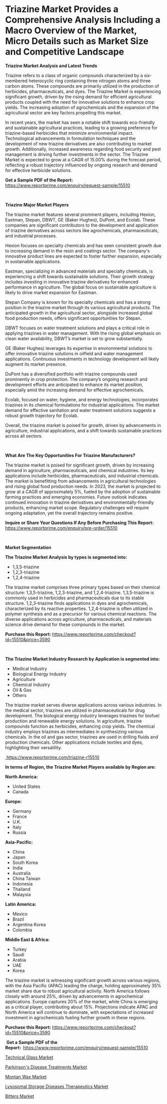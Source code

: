 <p><h1>Triazine Market Provides a Comprehensive Analysis Including a Macro Overview of the Market, Micro Details such as Market Size and Competitive Landscape</h1></p><p><strong>Triazine Market Analysis and Latest Trends</strong></p>
<p><p>Triazine refers to a class of organic compounds characterized by a six-membered heterocyclic ring containing three nitrogen atoms and three carbon atoms. These compounds are primarily utilized in the production of herbicides, pharmaceuticals, and dyes. The Triazine Market is experiencing significant growth, driven by the rising demand for efficient agricultural products coupled with the need for innovative solutions to enhance crop yields. The increasing adoption of agrochemicals and the expansion of the agricultural sector are key factors propelling this market.</p><p>In recent years, the market has seen a notable shift towards eco-friendly and sustainable agricultural practices, leading to a growing preference for triazine-based herbicides that minimize environmental impact. Technological advancements in formulation techniques and the development of new triazine derivatives are also contributing to market growth. Additionally, increased awareness regarding food security and pest management is driving further investments in the sector. The Triazine Market is expected to grow at a CAGR of 15.00% during the forecast period, reflecting a robust trajectory influenced by ongoing research and demand for effective herbicide solutions. </p></p>
<p><strong>Get a Sample PDF of the Report:&nbsp;</strong> <a href="https://www.reportprime.com/enquiry/request-sample/15510?utm_campaign=11&utm_medium=2&utm_source=Github&utm_content=ia&utm_term=16112024&utm_id=triazine">https://www.reportprime.com/enquiry/request-sample/15510</a></p>
<p>&nbsp;</p>
<p><strong>Triazine Major Market Players</strong></p>
<p><p>The triazine market features several prominent players, including Hexion, Eastman, Stepan, DBWT, GE (Baker Hughes), DuPont, and Ecolab. These companies are significant contributors to the development and application of triazine derivatives across sectors like agrochemicals, pharmaceuticals, and industrial processes.</p><p>Hexion focuses on specialty chemicals and has seen consistent growth due to increasing demand in the resin and coatings sector. The company's innovative product lines are expected to foster further expansion, especially in sustainable applications.</p><p>Eastman, specializing in advanced materials and specialty chemicals, is experiencing a shift towards sustainable solutions. Their growth strategy includes investing in innovative triazine derivatives for enhanced performance in agriculture. The global focus on sustainable agriculture is likely to drive market expansion for Eastman.</p><p>Stepan Company is known for its specialty chemicals and has a strong position in the triazine market through its various agricultural products. The anticipated growth in the agricultural sector, alongside increased global food production needs, offers significant opportunities for Stepan.</p><p>DBWT focuses on water treatment solutions and plays a critical role in applying triazines in water management. With the rising global emphasis on clean water availability, DBWT’s market is set to grow substantially.</p><p>GE (Baker Hughes) leverages its expertise in environmental solutions to offer innovative triazine solutions in oilfield and water management applications. Continuous investments in technology development will likely augment its market presence.</p><p>DuPont has a diversified portfolio with triazine compounds used prominently in crop protection. The company’s ongoing research and development efforts are anticipated to enhance its market position, especially amid the increasing demand for effective agrochemicals.</p><p>Ecolab, focused on water, hygiene, and energy technologies, incorporates triazines in its chemical formulations for industrial applications. The market demand for effective sanitation and water treatment solutions suggests a robust growth trajectory for Ecolab.</p><p>Overall, the triazine market is poised for growth, driven by advancements in agriculture, industrial applications, and a shift towards sustainable practices across all sectors.</p></p>
<p>&nbsp;</p>
<p><strong>What Are The Key Opportunities For Triazine Manufacturers?</strong></p>
<p><p>The triazine market is poised for significant growth, driven by increasing demand in agriculture, pharmaceuticals, and chemical industries. Its key applications include herbicides, pharmaceuticals, and industrial chemicals. The market is benefitting from advancements in agricultural technologies and rising global food production needs. In 2023, the market is projected to grow at a CAGR of approximately 5%, fueled by the adoption of sustainable farming practices and emerging economies. Future outlook indicates continued innovation in triazine derivatives and environmentally-friendly products, enhancing market scope. Regulatory challenges will require ongoing adaptation, yet the overall trajectory remains positive.</p></p>
<p><strong>Inquire or Share Your Questions If Any Before Purchasing This Report:</strong> <a href="https://www.reportprime.com/enquiry/pre-order/15510?utm_campaign=11&utm_medium=2&utm_source=Github&utm_content=ia&utm_term=16112024&utm_id=triazine">https://www.reportprime.com/enquiry/pre-order/15510</a></p>
<p>&nbsp;</p>
<p><strong>Market Segmentation</strong></p>
<p><strong>The Triazine Market Analysis by types is segmented into:</strong></p>
<p><ul><li>1,3,5-triazine</li><li>1,2,3-triazine</li><li>1,2,4-triazine</li></ul></p>
<p><p>The triazine market comprises three primary types based on their chemical structure: 1,3,5-triazine, 1,2,3-triazine, and 1,2,4-triazine. 1,3,5-triazine is commonly used in herbicides and pharmaceuticals due to its stable structure. 1,2,3-triazine finds applications in dyes and agrochemicals, characterized by its reactive properties. 1,2,4-triazine is often utilized in polymer synthesis and as a precursor for various chemical reactions. The diverse applications across agriculture, pharmaceuticals, and materials science drive demand for these compounds in the market.</p></p>
<p><strong>Purchase this Report:&nbsp;</strong><a href="https://www.reportprime.com/checkout?id=15510&price=3590&utm_campaign=11&utm_medium=2&utm_source=Github&utm_content=ia&utm_term=16112024&utm_id=triazine">https://www.reportprime.com/checkout?id=15510&price=3590</a></p>
<p>&nbsp;</p>
<p><strong>The Triazine Market Industry Research by Application is segmented into:</strong></p>
<p><ul><li>Medical Industry</li><li>Biological Energy Industry</li><li>Agriculture</li><li>Chemical Industry</li><li>Oil & Gas</li><li>Others</li></ul></p>
<p><p>The triazine market serves diverse applications across various industries. In the medical sector, triazines are utilized in pharmaceuticals for drug development. The biological energy industry leverages triazines for biofuel production and renewable energy solutions. In agriculture, triazine compounds function as herbicides, enhancing crop yields. The chemical industry employs triazines as intermediates in synthesizing various chemicals. In the oil and gas sector, triazines are used in drilling fluids and production chemicals. Other applications include textiles and dyes, highlighting their versatility.</p></p>
<p><a href="https://www.reportprime.com/triazine-r15510?utm_campaign=11&utm_medium=2&utm_source=Github&utm_content=ia&utm_term=16112024&utm_id=triazine">&nbsp;https://www.reportprime.com/triazine-r15510</a></p>
<p><strong>In terms of Region, the Triazine Market Players available by Region are:</strong></p>
<p>
    <p> <strong> North America: </strong>
        <ul>
            <li>United States</li>
            <li>Canada</li>
        </ul>
        </p> 
    <p> <strong> Europe: </strong>
        <ul>
            <li>Germany</li>
            <li>France</li>
            <li>U.K.</li>
            <li>Italy</li>
            <li>Russia</li>
        </ul>
        </p> 
    <p> <strong> Asia-Pacific: </strong>
        <ul>
            <li>China</li>
            <li>Japan</li>
            <li>South Korea</li>
            <li>India</li>
            <li>Australia</li>
            <li>China Taiwan</li>
            <li>Indonesia</li>
            <li>Thailand</li>
            <li>Malaysia</li>
        </ul>
        </p> 
    <p> <strong> Latin America: </strong>
        <ul>
            <li>Mexico</li>
            <li>Brazil</li>
            <li>Argentina Korea</li>
            <li>Colombia</li>
        </ul>
        </p> 
    <p> <strong> Middle East & Africa: </strong>
        <ul>
            <li>Turkey</li>
            <li>Saudi</li>
            <li>Arabia</li>
            <li>UAE</li>
            <li>Korea</li>
        </ul>
    </p>
    </p>
<p><p>The triazine market is witnessing significant growth across various regions, with the Asia Pacific (APAC) leading the charge, holding approximately 35% market share due to robust agricultural activity. North America follows closely with around 25%, driven by advancements in agrochemical applications. Europe captures 20% of the market, while China is emerging as a critical player, contributing about 15%. Projections indicate APAC and North America will continue to dominate, with expectations of increased investment in agrochemicals fueling further growth in these regions.</p></p>
<p><strong>Purchase this Report: </strong><a href="https://www.reportprime.com/checkout?id=15510&price=3590&utm_campaign=11&utm_medium=2&utm_source=Github&utm_content=ia&utm_term=16112024&utm_id=triazine">https://www.reportprime.com/checkout?id=15510&price=3590</a></p>
<p>&nbsp;<strong>Get a Sample PDF of the Report:&nbsp;&nbsp;</strong><a href="https://www.reportprime.com/enquiry/request-sample/15510?utm_campaign=11&utm_medium=2&utm_source=Github&utm_content=ia&utm_term=16112024&utm_id=triazine">https://www.reportprime.com/enquiry/request-sample/15510</a></p>
<p><strong></strong></p>
<p><p><a href="https://www.linkedin.com/pulse/strategic-market-insights-global-technical-glass-2024-2031-ip1we?utm_campaign=11&utm_medium=2&utm_source=Github&utm_content=ia&utm_term=16112024&utm_id=triazine">Technical Glass Market</a></p><p><a href="https://issuu.com/reportprime-2/docs/parkinsons-disease-treatments-marke_2f07011d6e614b?utm_campaign=11&utm_medium=2&utm_source=Github&utm_content=ia&utm_term=16112024&utm_id=triazine">Parkinson's Disease Treatments Market</a></p><p><a href="https://github.com/ChiragRp1/Market-Research-Report-List-6/blob/main/montan-wax-market.md?utm_campaign=11&utm_medium=2&utm_source=Github&utm_content=ia&utm_term=16112024&utm_id=triazine">Montan Wax Market</a></p><p><a href="https://issuu.com/reportprime-2/docs/lysosomal-storage-diseases-therapeu_b8f1a80c014945?utm_campaign=11&utm_medium=2&utm_source=Github&utm_content=ia&utm_term=16112024&utm_id=triazine">Lysosomal Storage Diseases Therapeutics Market</a></p><p><a href="https://github.com/KamrulHadi87/Market-Research-Report-List-1/blob/main/bitters-market.md?utm_campaign=11&utm_medium=2&utm_source=Github&utm_content=ia&utm_term=16112024&utm_id=triazine">Bitters Market</a></p></p>
